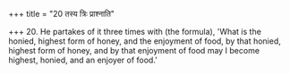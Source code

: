 +++
title = "20 तस्य त्रिः प्राश्नाति"

+++
20. He partakes of it three times with (the formula), 'What is the honied, highest form of honey, and the enjoyment of food, by that honied, highest form of honey, and by that enjoyment of food may I become highest, honied, and an enjoyer of food.'
